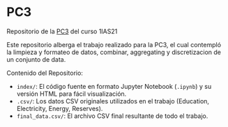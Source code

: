 # PC3
Repositorio de la [PC3](https://alonso-mendoza.github.io/PC3/) del curso 1IAS21

Este repositorio alberga el trabajo realizado para la PC3, el cual contempló la limpieza y formateo de datos, combinar, aggregating y discretizacion de un conjunto de data.

Contenido del Repositorio:
* `index/`: El código fuente en formato Jupyter Notebook (`.ipynb`) y su versión HTML para fácil visualización.
* `.csv/`: Los datos CSV originales utilizados en el trabajo (Education, Electricity, Energy, Reserves).
* `final_data.csv/`: El archivo CSV final resultante de todo el trabajo.
